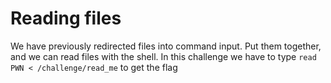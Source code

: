 # Reading files

We have previously redirected files into command input. Put them together, and we can read files with the shell.
In this challenge we have to type `read PWN < /challenge/read_me` to get the flag

